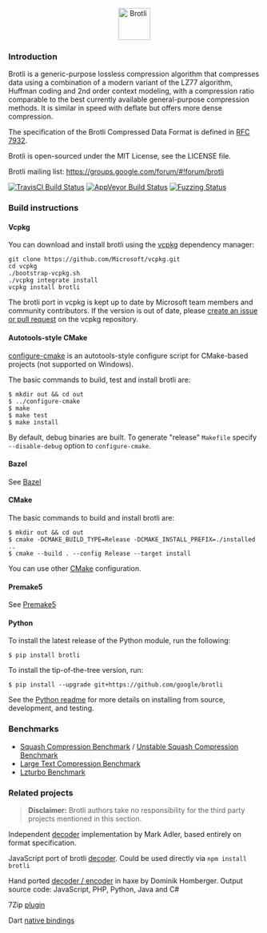 <p align="center"><img src="https://brotli.org/brotli.svg" alt="Brotli" width="64"></p>

### Introduction

Brotli is a generic-purpose lossless compression algorithm that compresses data
using a combination of a modern variant of the LZ77 algorithm, Huffman coding
and 2nd order context modeling, with a compression ratio comparable to the best
currently available general-purpose compression methods. It is similar in speed
with deflate but offers more dense compression.

The specification of the Brotli Compressed Data Format is defined in [RFC 7932](https://tools.ietf.org/html/rfc7932).

Brotli is open-sourced under the MIT License, see the LICENSE file.

Brotli mailing list:
https://groups.google.com/forum/#!forum/brotli

[![TravisCI Build Status](https://travis-ci.org/google/brotli.svg?branch=master)](https://travis-ci.org/google/brotli)
[![AppVeyor Build Status](https://ci.appveyor.com/api/projects/status/github/google/brotli?branch=master&svg=true)](https://ci.appveyor.com/project/szabadka/brotli)
[![Fuzzing Status](https://oss-fuzz-build-logs.storage.googleapis.com/badges/brotli.svg)](https://oss-fuzz-build-logs.storage.googleapis.com/index.html#brotli)

### Build instructions

#### Vcpkg

You can download and install brotli using the [vcpkg](https://github.com/Microsoft/vcpkg/) dependency manager:

    git clone https://github.com/Microsoft/vcpkg.git
    cd vcpkg
    ./bootstrap-vcpkg.sh
    ./vcpkg integrate install
    vcpkg install brotli

The brotli port in vcpkg is kept up to date by Microsoft team members and community contributors. If the version is out of date, please [create an issue or pull request](https://github.com/Microsoft/vcpkg) on the vcpkg repository.

#### Autotools-style CMake

[configure-cmake](https://github.com/nemequ/configure-cmake) is an
autotools-style configure script for CMake-based projects (not supported on Windows).

The basic commands to build, test and install brotli are:

    $ mkdir out && cd out
    $ ../configure-cmake
    $ make
    $ make test
    $ make install

By default, debug binaries are built. To generate "release" `Makefile` specify `--disable-debug` option to `configure-cmake`.

#### Bazel

See [Bazel](http://www.bazel.build/)

#### CMake

The basic commands to build and install brotli are:

    $ mkdir out && cd out
    $ cmake -DCMAKE_BUILD_TYPE=Release -DCMAKE_INSTALL_PREFIX=./installed ..
    $ cmake --build . --config Release --target install

You can use other [CMake](https://cmake.org/) configuration.

#### Premake5

See [Premake5](https://premake.github.io/)

#### Python

To install the latest release of the Python module, run the following:

    $ pip install brotli

To install the tip-of-the-tree version, run:

    $ pip install --upgrade git+https://github.com/google/brotli

See the [Python readme](python/README.md) for more details on installing
from source, development, and testing.

### Benchmarks
* [Squash Compression Benchmark](https://quixdb.github.io/squash-benchmark/) / [Unstable Squash Compression Benchmark](https://quixdb.github.io/squash-benchmark/unstable/)
* [Large Text Compression Benchmark](http://mattmahoney.net/dc/text.html)
* [Lzturbo Benchmark](https://sites.google.com/site/powturbo/home/benchmark)

### Related projects
> **Disclaimer:** Brotli authors take no responsibility for the third party projects mentioned in this section.

Independent [decoder](https://github.com/madler/brotli) implementation by Mark Adler, based entirely on format specification.

JavaScript port of brotli [decoder](https://github.com/devongovett/brotli.js). Could be used directly via `npm install brotli`

Hand ported [decoder / encoder](https://github.com/dominikhlbg/BrotliHaxe) in haxe by Dominik Homberger. Output source code: JavaScript, PHP, Python, Java and C#

7Zip [plugin](https://github.com/mcmilk/7-Zip-Zstd)

Dart [native bindings](https://github.com/thosakwe/brotli)
